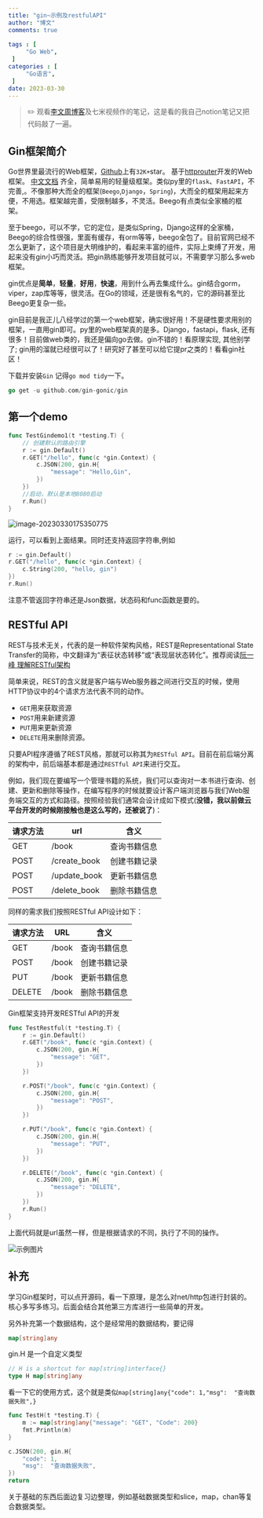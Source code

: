 ```yaml
---
title: "gin~示例及restfulAPI"                         
author: "博文"      
comments: true 
 
tags : [                                    
     "Go Web",
 ]
categories : [                              
     "Go语言",
 ]
date: 2023-03-30
---
```


> ✏️ 观看[李文周博客](https://www.liwenzhou.com/posts/Go/gin/#autoid-0-0-0)及七米视频作的笔记，这是看的我自己notion笔记又把代码敲了一遍。

## Gin框架简介

Go世界里最流行的Web框架，[Github](https://github.com/gin-gonic/gin)上有`32K+`star。 基于[httprouter](https://github.com/julienschmidt/httprouter)开发的Web框架。 [中文文档](https://gin-gonic.com/zh-cn/docs/) 齐全，简单易用的轻量级框架。类似py里的`flask`、`FastAPI`，不完善,。不像那种大而全的框架(`Beego`,`Django`，`Spring`)，大而全的框架用起来方便，不用选。框架越完善，受限制越多，不灵活。Beego有点类似全家桶的框架。

至于beego，可以不学，它的定位，是类似Spring，Django这样的全家桶，Beego的综合性很强，里面有缓存，有orm等等，beego全包了。目前官网已经不怎么更新了，这个项目是大明维护的，看起来丰富的组件，实际上束缚了开发，用起来没有gin小巧而灵活。把gin熟练能够开发项目就可以，不需要学习那么多web框架。

gin优点是**简单**，**轻量**，**好用**，**快速**，用到什么再去集成什么。gin结合gorm，viper，zap库等等，很灵活。在Go的领域，还是很有名气的，它的源码甚至比Beego更复杂一些。

gin目前是我正儿八经学过的第一个web框架，确实很好用！不是硬性要求用别的框架，一直用gin即可。py里的web框架真的是多。Django，fastapi，flask, 还有很多！目前做web类的，我还是偏向go去做。gin不错的！看原理实现, 其他别学了; gin用的溜就已经很可以了！研究好了甚至可以给它提pr之类的！看看gin社区！

下载并安装`Gin`  记得`go mod tidy`一下。

```go
go get -u github.com/gin-gonic/gin
```

## 第一个demo

```go
func TestGindemo1(t *testing.T) {
	// 创建默认的路由引擎
	r := gin.Default()
	r.GET("/hello", func(c *gin.Context) {
		c.JSON(200, gin.H{
			"message": "Hello,Gin",
		})
	})
	//启动，默认是本地8080启动
	r.Run()
}
```

![image-20230330175350775](/gin示例及restfulAPI/20230330175350775.png)

运行，可以看到上面结果。同时还支持返回字符串,例如

```go
r := gin.Default()
r.GET("/hello", func(c *gin.Context) {
    c.String(200, "hello, gin")
})
r.Run()
```

注意不管返回字符串还是Json数据，状态码和func函数是要的。

## RESTful API

REST与技术无关，代表的是一种软件架构风格，REST是Representational State Transfer的简称，中文翻译为“表征状态转移”或“表现层状态转化”。推荐阅读[阮一峰 理解RESTful架构](http://www.ruanyifeng.com/blog/2011/09/restful.html)

简单来说，REST的含义就是客户端与Web服务器之间进行交互的时候，使用HTTP协议中的4个请求方法代表不同的动作。

- `GET`用来获取资源
- `POST`用来新建资源
- `PUT`用来更新资源
- `DELETE`用来删除资源。

只要API程序遵循了REST风格，那就可以称其为`RESTful API`。目前在前后端分离的架构中，前后端基本都是通过`RESTful API`来进行交互。

例如，我们现在要编写一个管理书籍的系统，我们可以查询对一本书进行查询、创建、更新和删除等操作，在编写程序的时候就要设计客户端浏览器与我们Web服务端交互的方式和路径。按照经验我们通常会设计成如下模式(**没错，我以前做云平台开发的时候刚接触也是这么写的，还被说了**)：

| 请求方法 | url          | 含义         |
| -------- | ------------ | ------------ |
| GET      | /book        | 查询书籍信息 |
| POST     | /create_book | 创建书籍记录 |
| POST     | /update_book | 更新书籍信息 |
| POST     | /delete_book | 删除书籍信息 |

同样的需求我们按照RESTful API设计如下：

| 请求方法 | URL   | 含义         |
| -------- | ----- | ------------ |
| GET      | /book | 查询书籍信息 |
| POST     | /book | 创建书籍记录 |
| PUT      | /book | 更新书籍信息 |
| DELETE   | /book | 删除书籍信息 |

Gin框架支持开发RESTful API的开发

```go
func TestRestful(t *testing.T) {
	r := gin.Default()
	r.GET("/book", func(c *gin.Context) {
		c.JSON(200, gin.H{
			"message": "GET",
		})
	})

	r.POST("/book", func(c *gin.Context) {
		c.JSON(200, gin.H{
			"message": "POST",
		})
	})

	r.PUT("/book", func(c *gin.Context) {
		c.JSON(200, gin.H{
			"message": "PUT",
		})
	})

	r.DELETE("/book", func(c *gin.Context) {
		c.JSON(200, gin.H{
			"message": "DELETE",
		})
	})
	r.Run()
}

```

上面代码就是url虽然一样，但是根据请求的不同，执行了不同的操作。

![示例图片](/gin示例及restfulAPI/20230330203931.png)

## 补充

学习Gin框架时，可以点开源码，看一下原理，是怎么对net/http包进行封装的。核心多写多练习。后面会结合其他第三方库进行一些简单的开发。

另外补充第一个数据结构，这个是经常用的数据结构，要记得

```go
map[string]any
```

gin.H 是一个自定义类型

```go
// H is a shortcut for map[string]interface{}
type H map[string]any
```

看一下它的使用方式，这个就是类似`map[string]any{"code": 1,"msg":  "查询数据失败",}`

```go
func TestH(t *testing.T) {
	m := map[string]any{"message": "GET", "Code": 200}
	fmt.Println(m)
}
```

```Go
c.JSON(200, gin.H{
    "code": 1,
    "msg":  "查询数据失败",
})
return
```

关于基础的东西后面边复习边整理，例如基础数据类型和slice，map，chan等复合数据类型。